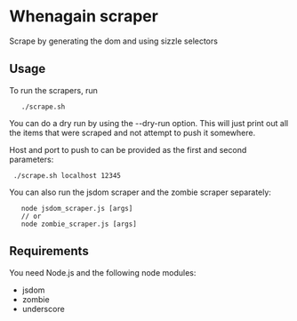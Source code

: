 # Whenagain scraper

Scrape by generating the dom and using sizzle selectors 


## Usage


To run the scrapers, run 

       ./scrape.sh

You can do a dry run by using the --dry-run option.  This will just print out all the items that were scraped and not attempt to push it somewhere.

Host and port to push to can be provided as the first and second parameters:

     ./scrape.sh localhost 12345
     
You can also run the jsdom scraper and the zombie scraper separately:

       node jsdom_scraper.js [args]
       // or
       node zombie_scraper.js [args]

## Requirements

You need Node.js and the following node modules: 

* jsdom
* zombie
* underscore
 


